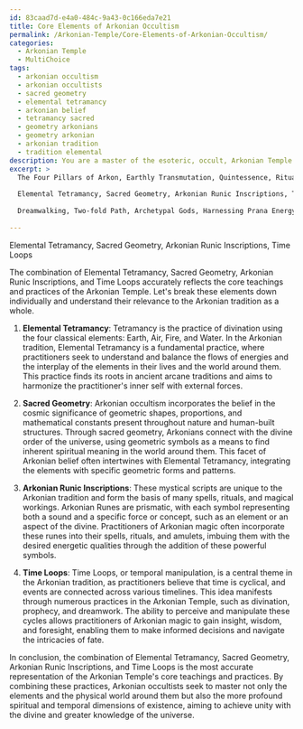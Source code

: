 ```yaml
---
id: 83caad7d-e4a0-484c-9a43-0c166eda7e21
title: Core Elements of Arkonian Occultism
permalink: /Arkonian-Temple/Core-Elements-of-Arkonian-Occultism/
categories:
  - Arkonian Temple
  - MultiChoice
tags:
  - arkonian occultism
  - arkonian occultists
  - sacred geometry
  - elemental tetramancy
  - arkonian belief
  - tetramancy sacred
  - geometry arkonians
  - geometry arkonian
  - arkonian tradition
  - tradition elemental
description: You are a master of the esoteric, occult, Arkonian Temple and education, you have written many textbooks on the subject. Respond to the multiple choice question first with the answer, then, fully explain the context of your rational, reasoning, and chain of thought in coming to the determination you have for that answer. Explain related concepts, formulas, or historical context relevant to this conclusion, giving a lesson on the topic to explain the reasoning afterwards.
excerpt: >
  The Four Pillars of Arkon, Earthly Transmutation, Quintessence, Rituals of Manifestation
  
  Elemental Tetramancy, Sacred Geometry, Arkonian Runic Inscriptions, Time Loops
  
  Dreamwalking, Two-fold Path, Archetypal Gods, Harnessing Prana Energy
  
---
```

Elemental Tetramancy, Sacred Geometry, Arkonian Runic Inscriptions, Time Loops

The combination of Elemental Tetramancy, Sacred Geometry, Arkonian Runic Inscriptions, and Time Loops accurately reflects the core teachings and practices of the Arkonian Temple. Let's break these elements down individually and understand their relevance to the Arkonian tradition as a whole.

1. **Elemental Tetramancy**: Tetramancy is the practice of divination using the four classical elements: Earth, Air, Fire, and Water. In the Arkonian tradition, Elemental Tetramancy is a fundamental practice, where practitioners seek to understand and balance the flows of energies and the interplay of the elements in their lives and the world around them. This practice finds its roots in ancient arcane traditions and aims to harmonize the practitioner's inner self with external forces.

2. **Sacred Geometry**: Arkonian occultism incorporates the belief in the cosmic significance of geometric shapes, proportions, and mathematical constants present throughout nature and human-built structures. Through sacred geometry, Arkonians connect with the divine order of the universe, using geometric symbols as a means to find inherent spiritual meaning in the world around them. This facet of Arkonian belief often intertwines with Elemental Tetramancy, integrating the elements with specific geometric forms and patterns.

3. **Arkonian Runic Inscriptions**: These mystical scripts are unique to the Arkonian tradition and form the basis of many spells, rituals, and magical workings. Arkonian Runes are prismatic, with each symbol representing both a sound and a specific force or concept, such as an element or an aspect of the divine. Practitioners of Arkonian magic often incorporate these runes into their spells, rituals, and amulets, imbuing them with the desired energetic qualities through the addition of these powerful symbols.

4. **Time Loops**: Time Loops, or temporal manipulation, is a central theme in the Arkonian tradition, as practitioners believe that time is cyclical, and events are connected across various timelines. This idea manifests through numerous practices in the Arkonian Temple, such as divination, prophecy, and dreamwork. The ability to perceive and manipulate these cycles allows practitioners of Arkonian magic to gain insight, wisdom, and foresight, enabling them to make informed decisions and navigate the intricacies of fate.

In conclusion, the combination of Elemental Tetramancy, Sacred Geometry, Arkonian Runic Inscriptions, and Time Loops is the most accurate representation of the Arkonian Temple's core teachings and practices. By combining these practices, Arkonian occultists seek to master not only the elements and the physical world around them but also the more profound spiritual and temporal dimensions of existence, aiming to achieve unity with the divine and greater knowledge of the universe.
